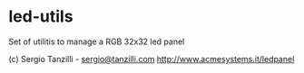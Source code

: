 led-utils
=========

Set of utilitis to manage a RGB 32x32 led panel

(c) Sergio Tanzilli - sergio@tanzilli.com
http://www.acmesystems.it/ledpanel

